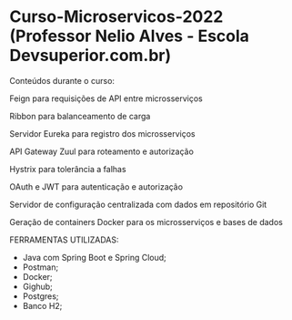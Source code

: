 # Curso-Microservicos-2022 (Professor Nelio Alves - Escola Devsuperior.com.br)

Conteúdos durante o curso:

Feign para requisições de API entre microsserviços

Ribbon para balanceamento de carga

Servidor Eureka para registro dos microsserviços

API Gateway Zuul para roteamento e autorização

Hystrix para tolerância a falhas

OAuth e JWT para autenticação e autorização

Servidor de configuração centralizada com dados em repositório Git

Geração de containers Docker para os microsserviços e bases de dados


FERRAMENTAS UTILIZADAS:

- Java com Spring Boot e Spring Cloud;
- Postman;
- Docker;
- Gighub;
- Postgres;
- Banco H2;
